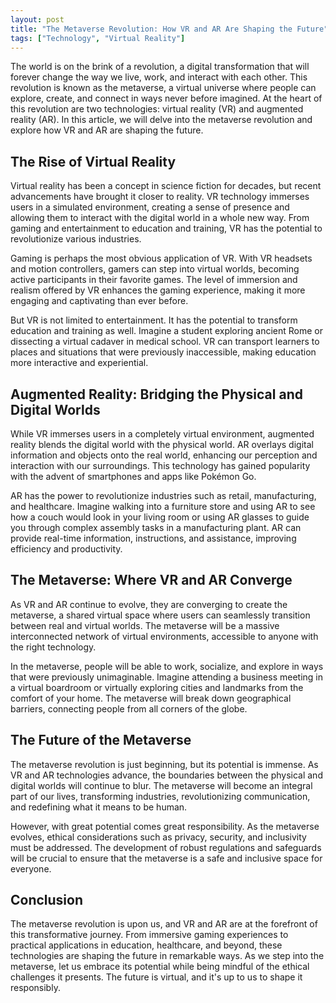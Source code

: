 ```yaml
---
layout: post
title: "The Metaverse Revolution: How VR and AR Are Shaping the Future"
tags: ["Technology", "Virtual Reality"]
---
```


The world is on the brink of a revolution, a digital transformation that will forever change the way we live, work, and interact with each other. This revolution is known as the metaverse, a virtual universe where people can explore, create, and connect in ways never before imagined. At the heart of this revolution are two technologies: virtual reality (VR) and augmented reality (AR). In this article, we will delve into the metaverse revolution and explore how VR and AR are shaping the future.

## The Rise of Virtual Reality

Virtual reality has been a concept in science fiction for decades, but recent advancements have brought it closer to reality. VR technology immerses users in a simulated environment, creating a sense of presence and allowing them to interact with the digital world in a whole new way. From gaming and entertainment to education and training, VR has the potential to revolutionize various industries.

Gaming is perhaps the most obvious application of VR. With VR headsets and motion controllers, gamers can step into virtual worlds, becoming active participants in their favorite games. The level of immersion and realism offered by VR enhances the gaming experience, making it more engaging and captivating than ever before.

But VR is not limited to entertainment. It has the potential to transform education and training as well. Imagine a student exploring ancient Rome or dissecting a virtual cadaver in medical school. VR can transport learners to places and situations that were previously inaccessible, making education more interactive and experiential.

## Augmented Reality: Bridging the Physical and Digital Worlds

While VR immerses users in a completely virtual environment, augmented reality blends the digital world with the physical world. AR overlays digital information and objects onto the real world, enhancing our perception and interaction with our surroundings. This technology has gained popularity with the advent of smartphones and apps like Pokémon Go.

AR has the power to revolutionize industries such as retail, manufacturing, and healthcare. Imagine walking into a furniture store and using AR to see how a couch would look in your living room or using AR glasses to guide you through complex assembly tasks in a manufacturing plant. AR can provide real-time information, instructions, and assistance, improving efficiency and productivity.

## The Metaverse: Where VR and AR Converge

As VR and AR continue to evolve, they are converging to create the metaverse, a shared virtual space where users can seamlessly transition between real and virtual worlds. The metaverse will be a massive interconnected network of virtual environments, accessible to anyone with the right technology.

In the metaverse, people will be able to work, socialize, and explore in ways that were previously unimaginable. Imagine attending a business meeting in a virtual boardroom or virtually exploring cities and landmarks from the comfort of your home. The metaverse will break down geographical barriers, connecting people from all corners of the globe.

## The Future of the Metaverse

The metaverse revolution is just beginning, but its potential is immense. As VR and AR technologies advance, the boundaries between the physical and digital worlds will continue to blur. The metaverse will become an integral part of our lives, transforming industries, revolutionizing communication, and redefining what it means to be human.

However, with great potential comes great responsibility. As the metaverse evolves, ethical considerations such as privacy, security, and inclusivity must be addressed. The development of robust regulations and safeguards will be crucial to ensure that the metaverse is a safe and inclusive space for everyone.

## Conclusion

The metaverse revolution is upon us, and VR and AR are at the forefront of this transformative journey. From immersive gaming experiences to practical applications in education, healthcare, and beyond, these technologies are shaping the future in remarkable ways. As we step into the metaverse, let us embrace its potential while being mindful of the ethical challenges it presents. The future is virtual, and it's up to us to shape it responsibly.

